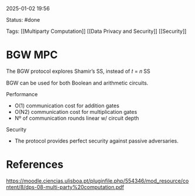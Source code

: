 2025-01-02 19:56

Status: #done 

Tags: [[Multiparty Computation]] [[Data Privacy and Security]] [[Security]] 

# BGW MPC

The BGW protocol explores Shamir’s SS, instead of 𝑡 = 𝑛 SS

BGW can be used for both Boolean and arithmetic circuits.

Performance
- O(1) communication cost for addition gates
- O(N2) communication cost for multiplication gates
- Nº of communication rounds linear w/ circuit depth

Security
- The protocol provides perfect security against passive adversaries.

# References

https://moodle.ciencias.ulisboa.pt/pluginfile.php/554346/mod_resource/content/8/dps-08-multi-party%20computation.pdf